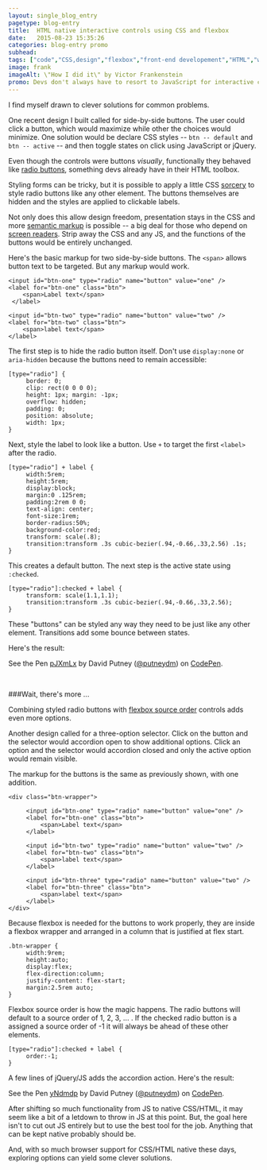 ```yaml
---
layout: single_blog_entry
pagetype: blog-entry
title:  HTML native interactive controls using CSS and flexbox
date:   2015-08-23 15:35:26
categories: blog-entry promo
subhead:
tags: ["code","CSS,design","flexbox","front-end developement","HTML","web design","web development"]
image: frank
imageAlt: \"How I did it\" by Victor Frankenstein
promo: Devs don't always have to resort to JavaScript for interactive controls
---
```


I find myself drawn to clever solutions for common problems.

One recent design I built called for side-by-side buttons. The user could click a button, which would maximize while other the choices would minimize. One solution would be declare CSS styles -- `btn -- default` and `btn -- active` -- and then toggle states on click using JavaScript or jQuery.

Even though the controls were buttons *visually*, functionally they behaved like [radio buttons][1], something devs already have in their HTML toolbox.

Styling forms can be tricky, but it is possible to apply a little CSS [sorcery][2] to style radio buttons like any other element. The buttons themselves are hidden and the styles are applied to clickable labels.

Not only does this allow design freedom, presentation stays in the CSS and more [semantic markup][3] is possible -- a big deal for those who depend on [screen readers][4]. Strip away the CSS and any JS, and the functions of the buttons would be entirely unchanged.

Here's the basic markup for two side-by-side buttons. The `<span>` allows button text to be targeted. But any markup would work.

    <input id="btn-one" type="radio" name="button" value="one" />
    <label for="btn-one" class="btn">
        <span>Label text</span>
     </label>

    <input id="btn-two" type="radio" name="button" value="two" />
    <label for="btn-two" class="btn">
        <span>label text</span>
    </label>

The first step is to hide the radio button itself. Don't use `display:none` or `aria-hidden` because the buttons need to remain accessible:

    [type="radio"] {
         border: 0;
         clip: rect(0 0 0 0);
         height: 1px; margin: -1px;
         overflow: hidden;
         padding: 0;
         position: absolute;
         width: 1px;
    }

Next, style the label to look like a button. Use `+` to target the first `<label>` after the radio.

    [type="radio"] + label {
         width:5rem;
         height:5rem;
         display:block;
         margin:0 .125rem;
         padding:2rem 0 0;
         text-align: center;
         font-size:1rem;
         border-radius:50%;
         background-color:red;
         transform: scale(.8);
         transition:transform .3s cubic-bezier(.94,-0.66,.33,2.56) .1s;
    }

This creates a default button. The next step is the active state using `:checked`.

    [type="radio"]:checked + label {
         transform: scale(1.1,1.1);
         transition:transform .3s cubic-bezier(.94,-0.66,.33,2.56);
    }

These "buttons" can be styled any way they need to be just like any other element. Transitions add some bounce between states.

Here's the result:

<p data-height="268" data-theme-id="0" data-slug-hash="pJXmLx" data-default-tab="result" data-user="putneydm" class='codepen'>See the Pen <a href='http://codepen.io/putneydm/pen/pJXmLx/'>pJXmLx</a> by David Putney (<a href='http://codepen.io/putneydm'>@putneydm</a>) on <a href='http://codepen.io'>CodePen</a>.</p>
<script async src="//assets.codepen.io/assets/embed/ei.js"></script>

&nbsp;

###Wait, there's more ...

Combining styled radio buttons with [flexbox source order][4] controls adds even more options.

Another design called for a three-option selector. Click on the button and the selector would accordion open to show additional options. Click an option and the selector would accordion closed and only the active option would remain visible.

The markup for the buttons is the same as previously shown, with one addition.

    <div class="btn-wrapper">

         <input id="btn-one" type="radio" name="button" value="one" />
         <label for="btn-one" class="btn">
             <span>Label text</span>
         </label>

         <input id="btn-two" type="radio" name="button" value="two" />
         <label for="btn-two" class="btn">
             <span>label text</span>
         </label>

         <input id="btn-three" type="radio" name="button" value="two" />
         <label for="btn-three" class="btn">
             <span>label text</span>
         </label>
    </div>

Because flexbox is needed for the buttons to work properly, they are inside a flexbox wrapper and arranged in a column that is justified at flex start.

    .btn-wrapper {
         width:9rem;
         height:auto;
         display:flex;
         flex-direction:column;
         justify-content: flex-start;
         margin:2.5rem auto;
    }

Flexbox source order is how the magic happens. The radio buttons will default to a source order of 1, 2, 3, ... . If the checked radio button is a assigned a source order of -1 it will always be ahead of these other elements.

    [type="radio"]:checked + label {
         order:-1;
    }

A few lines of jQuery/JS adds the accordion action. Here's the result:

<p data-height="268" data-theme-id="0" data-slug-hash="yNdmdp" data-default-tab="result" data-user="putneydm" class='codepen'>See the Pen <a href='http://codepen.io/putneydm/pen/yNdmdp/'>yNdmdp</a> by David Putney (<a href='http://codepen.io/putneydm'>@putneydm</a>) on <a href='http://codepen.io'>CodePen</a>.</p>
<script async src="//assets.codepen.io/assets/embed/ei.js"></script>

After shifting so much functionality from JS to native CSS/HTML, it may seem like a bit of a letdown to throw in JS at this point. But, the goal here isn't to cut out JS entirely but to use the best tool for the job. Anything that can be kept native probably should be.

And, with so much browser support for CSS/HTML native these days, exploring options can yield some clever solutions.

[1]: http://www.w3schools.com/html/html_forms.asp
[2]: http://giphy.com/gifs/harry-potter-james-NxLWZYEM4l5ug
[3]: http://www.amazon.com/Designing-Web-Standards-Jeffrey-Zeldman/dp/0321385551/
[4]: https://developer.mozilla.org/en-US/docs/Web/Accessibility/ARIA
